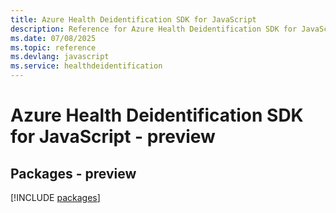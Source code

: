```yaml
---
title: Azure Health Deidentification SDK for JavaScript
description: Reference for Azure Health Deidentification SDK for JavaScript
ms.date: 07/08/2025
ms.topic: reference
ms.devlang: javascript
ms.service: healthdeidentification
---
```

# Azure Health Deidentification SDK for JavaScript - preview
## Packages - preview
[!INCLUDE [packages](health-deidentification-index.md)]